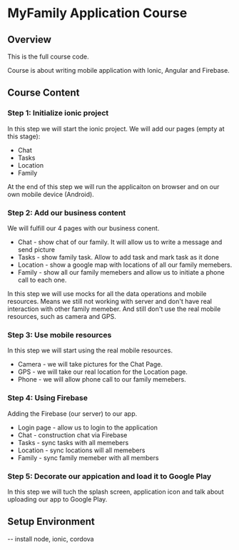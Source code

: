 # MyFamily Application Course

##  Overview

This is the full course code. 

Course is about writing mobile application with Ionic, Angular and Firebase.

## Course Content

### Step 1: Initialize ionic project
In this step we will start the ionic project.
We will add our pages (empty at this stage):
* Chat
* Tasks
* Location
* Family

At the end of this step we will run the applicaiton on browser and on our own mobile device (Android).

### Step 2: Add our business content
We will fulfill our 4 pages with our business conent.
* Chat - show chat of our family. It will allow us to write a message and send picture
* Tasks - show family task. Allow to add task and mark task as it done
* Location - show a google map with locations of all our family memebers. 
* Family - show all our family memebers and allow us to initiate a phone call to each one. 

In this step we will use mocks for all the data operations and mobile resources.
Means we still not working with server and don't have real interaction with other family memeber.
And still don't use the real mobile resources, such as camera and GPS.

### Step 3: Use mobile resources
In this step we will start using the real mobile resources. 
* Camera - we will take pictures for the Chat Page.
* GPS - we will take our real location for the Location page.
* Phone - we will allow phone call to our family memebers. 

### Step 4: Using Firebase
Adding the Firebase (our server) to our app. 
* Login page - allow us to login to the application
* Chat - construction chat via Firebase
* Tasks - sync tasks with all memebers
* Location - sync locations will all memebers
* Family  - sync family memeber with all members

### Step 5: Decorate our appication and load it to Google Play
In this step we will tuch the splash screen, application icon and talk about uploading our app to Google Play. 

## Setup Environment
-- install node, ionic, cordova

